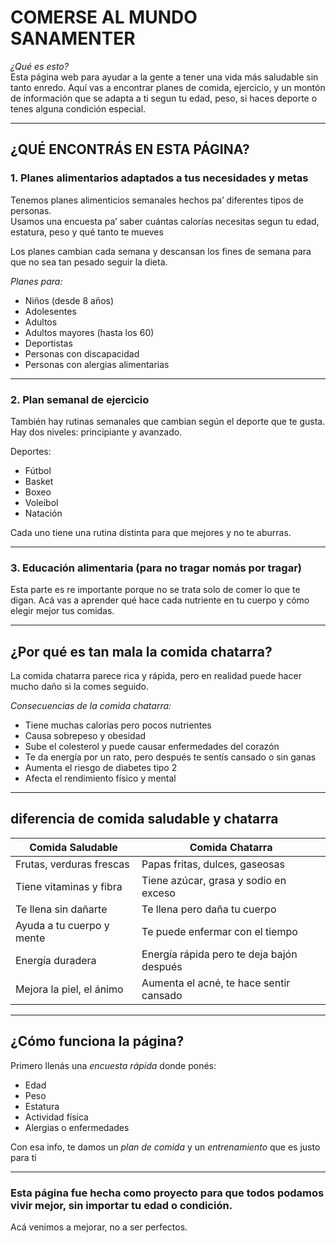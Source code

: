 # COMERSE AL MUNDO SANAMENTER

*¿Qué es esto?*  
Esta página web para ayudar a la gente a tener una vida más saludable sin tanto enredo. Aquí vas a encontrar planes de comida, ejercicio, y un montón de información que se adapta a ti segun tu edad, peso, si haces deporte o tenes alguna condición especial.

---

## ¿QUÉ ENCONTRÁS EN ESTA PÁGINA?

### 1. Planes alimentarios adaptados a tus necesidades y metas

Tenemos planes alimenticios semanales hechos pa’ diferentes tipos de personas.  
Usamos una encuesta pa’ saber cuántas calorías necesitas segun tu edad, estatura, peso y qué tanto te mueves 

Los planes cambian cada semana y descansan los fines de semana para que no sea tan pesado seguir la dieta.

*Planes para:*
- Niños (desde 8 años)
- Adolesentes
- Adultos
- Adultos mayores (hasta los 60)
- Deportistas
- Personas con discapacidad
- Personas con alergias alimentarias

---

### 2. Plan semanal de ejercicio

También hay rutinas semanales que cambian según el deporte que te gusta. Hay dos niveles: principiante y avanzado.

Deportes:
- Fútbol
- Basket
- Boxeo
- Voleibol
- Natación

Cada uno tiene una rutina distinta para que mejores y no te aburras.

---

### 3. Educación alimentaria (para no tragar nomás por tragar)

Esta parte es re importante porque no se trata solo de comer lo que te digan. Acá vas a aprender qué hace cada nutriente en tu cuerpo y cómo elegir mejor tus comidas.

---

## ¿Por qué es tan mala la comida chatarra?

La comida chatarra parece rica y rápida, pero en realidad puede hacer mucho daño si la comes seguido.

*Consecuencias de la comida chatarra:*
- Tiene muchas calorías pero pocos nutrientes
- Causa sobrepeso y obesidad
- Sube el colesterol y puede causar enfermedades del corazón
- Te da energía por un rato, pero después te sentís cansado o sin ganas
- Aumenta el riesgo de diabetes tipo 2
- Afecta el rendimiento físico y mental

---

## diferencia de comida saludable y chatarra 

| Comida Saludable            | Comida Chatarra              |
|----------------------------|------------------------------|
| Frutas, verduras frescas   | Papas fritas, dulces, gaseosas |
| Tiene vitaminas y fibra    | Tiene azúcar, grasa y sodio en exceso |
| Te llena sin dañarte       | Te llena pero daña tu cuerpo |
| Ayuda a tu cuerpo y mente  | Te puede enfermar con el tiempo |
| Energía duradera           | Energía rápida pero te deja bajón después |
| Mejora la piel, el ánimo   | Aumenta el acné, te hace sentir cansado |

---

## ¿Cómo funciona la página?

Primero llenás una *encuesta rápida* donde ponés:
- Edad
- Peso
- Estatura
- Actividad física
- Alergias o enfermedades

Con esa info, te damos un *plan de comida* y un *entrenamiento* que es justo para ti

---

### Esta página fue hecha como proyecto para que todos podamos vivir mejor, sin importar tu edad o condición.  
Acá venimos a mejorar, no a ser perfectos.
